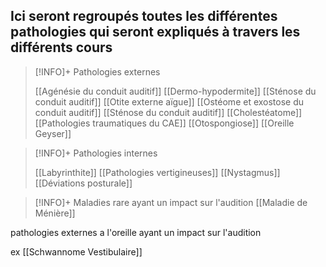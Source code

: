 ## __Ici seront regroupés toutes les différentes pathologies qui seront expliqués à travers les différents cours__


>[!INFO]+ Pathologies externes
>
>[[Agénésie du conduit auditif]]
>[[Dermo-hypodermite]]
>[[Sténose du conduit auditif]]
>[[Otite externe aïgue]]
>[[Ostéome et exostose du conduit auditif]]
>[[Sténose du conduit auditif]] 
>[[Cholestéatome]]
>[[Pathologies traumatiques du CAE]]
>[[Otospongiose]]
>[[Oreille Geyser]]
>

>[!INFO]+ Pathologies internes 
>
>[[Labyrinthite]]
>[[Pathologies vertigineuses]]
>[[Nystagmus]]
>[[Déviations posturale]]
>


>[!INFO]+ Maladies rare ayant un impact sur l'audition 
>[[Maladie de Ménière]]



pathologies externes a l'oreille ayant un impact sur l'audition

ex [[Schwannome Vestibulaire]]
